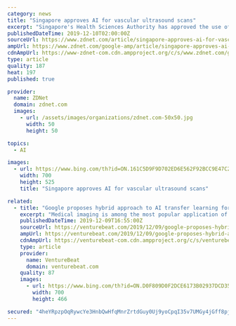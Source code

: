 ```yaml
---
category: news
title: "Singapore approves AI for vascular ultrasound scans"
excerpt: "Singapore's Health Sciences Authority has approved the use of an artificial intelligence-powered (AI) software for the automated analysis and reporting of vascular ultrasound scans. Developed by See-Mode Technologies, the application taps deep learning, text recognition, and signal processing technologies with the aim to help clinicians ..."
publishedDateTime: 2019-12-10T02:00:00Z
sourceUrl: https://www.zdnet.com/article/singapore-approves-ai-for-vascular-ultrasound-scans/
ampUrl: https://www.zdnet.com/google-amp/article/singapore-approves-ai-for-vascular-ultrasound-scans/
cdnAmpUrl: https://www-zdnet-com.cdn.ampproject.org/c/s/www.zdnet.com/google-amp/article/singapore-approves-ai-for-vascular-ultrasound-scans/
type: article
quality: 187
heat: 197
published: true

provider:
  name: ZDNet
  domain: zdnet.com
  images:
    - url: /assets/images/organizations/zdnet.com-50x50.jpg
      width: 50
      height: 50

topics:
  - AI

images:
  - url: https://www.bing.com/th?id=ON.161C5D9F9D702ED6E562F92BCC9E47C2
    width: 700
    height: 525
    title: "Singapore approves AI for vascular ultrasound scans"

related:
  - title: "Google proposes hybrid approach to AI transfer learning for medical imaging"
    excerpt: "Medical imaging is among the most popular application of AI and machine learning, and with good reason. Computer vision algorithms are naturally adept at spotting anomalies experts sometimes miss, in the process reducing wait times and lightening clinical workloads. Perhaps that’s why although the percentage of health care organizations that ..."
    publishedDateTime: 2019-12-09T16:55:00Z
    sourceUrl: https://venturebeat.com/2019/12/09/google-proposes-hybrid-approach-to-ai-transfer-learning/
    ampUrl: https://venturebeat.com/2019/12/09/google-proposes-hybrid-approach-to-ai-transfer-learning/amp/
    cdnAmpUrl: https://venturebeat-com.cdn.ampproject.org/c/s/venturebeat.com/2019/12/09/google-proposes-hybrid-approach-to-ai-transfer-learning/amp/
    type: article
    provider:
      name: VentureBeat
      domain: venturebeat.com
    quality: 87
    images:
      - url: https://www.bing.com/th?id=ON.D0F809D0F2DCE6173B02937DCD356CDF
        width: 700
        height: 466

secured: "4heYRpzpOqRywcYe3HnbQwHfqMnrZrtdGuy0Uj9yoCpqI35v7UMGy4jGff8pjLRCmjfSVm3Q6yn9Tdjkf/ubP74JKAdse1oZj3xcY5cs0WBFDKt8DRiMfUNDt+kgkPQ94lr+B1epl8RubUe+UZZ9mBTKJkpLTKVQbeUEqbEoRdE/BwW3KKtulMpsnWh7FZTbD91onV7fDuKEH72RZ9RlMjb/UGy7Wg83irckoRBdYCP9OuJVvsucA9+L9hht3uR1eXS0eRsfe2EUK+6Vsc47VD1Ye0Di4Gjl2Bi8y5WpUbY=;5WgV1uNiFmHdduB/tg2tCw=="
---
```


